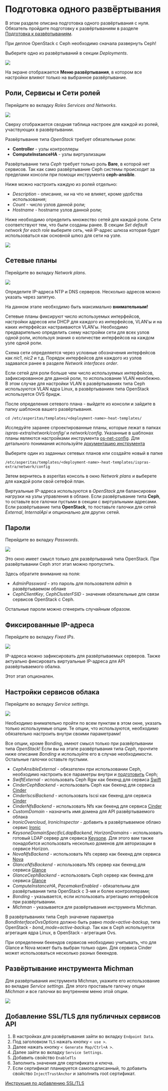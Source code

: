 # Подготовка одного развёртывания

В этом разделе описана подготовка одного развёртывания с нуля. 
Обязатель пройдите подготовку к развёртываниям в разделе [Подготовка к развёртываниям](full-deployment-init).

При деплое OpenStack с Ceph необходимо сначала развернуть Ceph!

Выберите одно из развёртываний в секции _Deployments_.

![](../../../images/stack-menu.png)

На экране отображается **Меню развёртывания**, в котором все настройки влияют только на выбранное развёртывание. 

## Роли, Сервисы и Сети ролей 

Перейдите во вкладку _Roles Services and Networks_. 

![](../../../images/roles-networks.png)

Сверху отображается сводная таблица настроек для каждой из ролей, участвующих в развёртывании.

Развёртывание типа _OpenStack_ требует обязательные роли:

* **Controller** - узлы контроллеры 
* **ComputeInstanceHA** - узлы виртуализации

Развёртывание типа _Ceph_ требует только роль **Bare**, в которой нет сервисов. 
Так как само развёртывание Ceph системы происходит за пределами консоли при помощи инструмента **ceph-ansible**.

Ниже можно настроить каждую из ролей отдельно:
* _Description_ - описание, ни на что не влияет, кроме удобства использования; 
* _Count_ - число узлов данной роли;
* _Hostname_ - hostname узлов данной роли;

Ниже необходимо определить множество сетей для каждой роли. Сети соответствуют тем, что были созданы ранее.
В секции _Set default network for each role_ выберите сеть, чей IP-адрес шлюза которая будет использоваться как основной шлюз для сети на узле.  

![](../../../images/roles-networks-2.png)

## Сетевые планы

Перейдите во вкладку _Network plans_. 

![](../../../images/network-plans.png)

Определите IP-адреса NTP и DNS серверов. Несколько адресов можно указать через запятую. 

На данном этапе необходимо быть максимально **внимательным!**

Сетевые планы фиксируют число используемых интерфейсов, настройки адресов или DHCP для каждого из интерфейсов, VLAN'ы и на каких интерфейсах настраиваются VLAN'ы. 
Необходимо предварительно определить схему настройки сети для всех узлов одной роли, используя знания о количестве интерфейсов на каждом узле одной роли.

Схема сети определяется через условные обозначения интерфейсов как _nic1_, _nic2_ и т.д. 
Порядок интерфейсов для каждого из узлов задавался ранее в разделе _Network interfaces order_. 

Если сетей для роли больше чем число используемых интерфейсов, зафиксированное для данной роли, то использование VLAN неизбежно.
В этом случае для настройки VLAN в развёртываниях типа Ceph используются VLAN ядра Linux, в развёртываниях типа OpenStack используется OVS бридж. 

После определения сетевого плана - выйдете из консоли и зайдите в папку шаблонов вашего развёртывания. 
~~~shell
cd /etc/asperitas/templates/<deployment-name>-heat-templates/
~~~

Исследуйте заранее спроектированные планы, которые лежат в папках _ispras-extra/network/config/_ и _network/config_. 
Указанные в шаблонах планы являются настройками инструмента [os-net-config](https://docs.openstack.org/os-net-config/). 
Для детального понимания используйте [документацию инструмента](https://docs.openstack.org/os-net-config/latest/config.html)

Выберите один из заданных сетевых планов или создайте новый в папке 
~~~shell
/etc/asperitas/templates/<deployment-name>-heat-templates/ispras-extra/network/config
~~~

Звтем вернитесь в asperitas консоль в окно _Network plans_ и выберете для каждой роли свой сетефой план.

Виртуальные IP-адреса используются в _OpenStack_ для балансировки нагрузки на узлы управления в облаке. 
Если развёртывание типа **Ceph**, то оставьте все галочки пустыми в секции с виртуальными адресами. 
Если развёртывание типа **OpenStack**, то поставьте галочки для сетей _External_, _InternalApi_ и опционально для других сетей.

## Пароли 

Перейдите во вкладку _Passwords_.

![](../../../images/passwords.png)

Это окно имеет смысл только для развёртываний типа OpenStack. При развёртывании Ceph этот этап можно пропустить.

Здесь обратите внимание на поля: 
* _AdminPassword_ - это пароль для пользователя _admin_ в развёртываемом облаке
* _CephClientKey_, _CephClusterFSID_ - значения обязательные для связи сервисов OpenStack с Ceph. 

Остальные пароли можно сгенерить случайным образом.

## Фиксированные IP-адреса

Перейдите во вкладку _Fixed IPs_.

![](../../../images/fixed-ips.png)

IP-адреса можно зафиксировать для развёртываемых серверов. Также актуально фиксировать виртуальные IP-адреса для API развёртываемого обалка. 

Этот этап опционален.

## Настройки сервисов облака 

Перейдите во вкладку _Service settings_.

![](../../../images/service-settings.png)

Необходимо внимательно пройти по всем пунктам в этом окне, указать только используемые опции. 
Те опции, что используются, необходимо обязательно настроить внутри своими параметрами! 

Все опции, кроме Bonding, имеют смысл только при развёртывании типа _OpenStack_! 
Если вы на этапе развёртывания типа _Ceph_, прочтите ниже описание _Bonding_ и используйте его в случае необходимости. Остальные галочки оставьте пустыми. 

* _CephAnsibleExternal_ - обязателен при использовании Ceph, необходимо настроить все параметры внутри и [подготовить](https://access.redhat.com/documentation/en-us/red_hat_openstack_platform/16.2/html/integrating_an_overcloud_with_an_existing_red_hat_ceph_storage_cluster/assembly-preparing-overcloud-nodes_existing-ceph#proc-configuring-the-existing-ceph-storage-cluster_preparing-overcloud-nodes) Ceph;
* _SwiftExternal_ - использовать Ceph Rgw как бекенд для сервиса [Swift](https://access.redhat.com/documentation/en-us/red_hat_openstack_platform/16.2/html/storage_guide/assembly_configuring-the-object-storage-service_osp-storage-guide)
* _CinderCephBackend_ - использовать Ceph как бекенд для сервиса [Cinder](https://access.redhat.com/documentation/en-us/red_hat_openstack_platform/16.2/html/storage_guide/assembly-configuring-the-block-storage-service_osp-storage-guide)
* _CinderIscsiBackend_ - использовать Iscsi как бекенд для сервиса [Cinder](https://access.redhat.com/documentation/en-us/red_hat_openstack_platform/16.2/html/storage_guide/assembly-configuring-the-block-storage-service_osp-storage-guide)
* _CinderNfsBackend_ - использовать Nfs как бекенд для сервиса [Cinder](https://access.redhat.com/documentation/en-us/red_hat_openstack_platform/16.2/html/storage_guide/assembly-configuring-the-block-storage-service_osp-storage-guide)
* _CustomDomain_ - назначить имя домена для API развёртываемого облака
* _IronicOvercloud_, _IronicInspector_ - добавить в развёртываемое облако сервис [Ironic](https://access.redhat.com/documentation/en-us/red_hat_openstack_platform/16.2/html-single/bare_metal_provisioning/)
* _KeysoneDomainSpecificLdapBackend_, _HorizonDomains_ - использовать готовый LDAP сервер для сервиса [Keysone](https://docs.openstack.org/keystone/latest/admin/configuration.html#integrate-identity-with-ldap).
Для этого вам также понадобится использовать несколько доменов для авторизации в сервисе Horizon.
* _NovaNfsBackend_ - использовать Nfs сервер как бекенд для сервиса [Nova](https://access.redhat.com/documentation/en-us/red_hat_openstack_platform/16.1/html/configuring_the_compute_service_for_instance_creation/assembly_configuring-compute-service-storage_compute-performance)
* _GlanceNfsBackend_ - использовать Nfs сервер как бекенд для сервиса [Glance](https://access.redhat.com/documentation/en-us/red_hat_openstack_platform/16.2/html/advanced_overcloud_customization/assembly_configuring-the-image-import-method-and-shared-staging-area)
* _GlanceCephBackend_ - использовать Ceph сервер как бекенд для сервиса [Glance](https://access.redhat.com/documentation/en-us/red_hat_openstack_platform/16.0/html/overcloud_parameters/image-storage-glance-parameters) 
* _ComputeInstanceHA_, _PacemakerEnabled_ - обязательны для развёртывания типа OpenStack с 3-мя и более контроллерами;
* _Bonding_ - указывается, если использовать агрегацию интерфейсов при развёртывании. 
* _Michman_ - указывается для развёртывания инструмента Michman.

В развёртываниях типа Ceph значение параметра _BondInterfaceOvsOptions_ должно быть равно _mode=active-backup_, типа OpenStack - _bond_mode=active-backup_. 
Так как в Ceph используется агрегация ядра Linux, в OpenStack - агрегация Ovs.     

При определении бекендов сервисов необходимо учитывать, что для Glance и Nova может быть выбран только один. Для сервиса Cinder может использоваться несколько разных бекендов.

## Развёртывание инструмента Michman

Для развёртывания инструмента Michman, укажите его использование во вкладке _Service settings_. Для этого проставьте галочку опции _Michman_ и все галочки во внутреннем меню этой опции.

![](../../../images/michman-enabled.png)

## Добавление SSL/TLS для публичных сервисов API

1. В настройках для развёртывания зайти во вкладку `Endpoint Data`.
1. Под заголовком `TLS` нажать кнопку `< use >`.
2. Далее нажать кнопку `< Generate Map/Ctrl+A >`.
3. Далее зайти во вкладку `Service Settings`.
4. Добавить свойство `EnableTls`
5. Заполнить значения для сертификата и ключа.
5. Если сертификат планируется самоподписанный, то добавить свойство `InjectTrustAnchor` и заполнить root сертификат.

[Инструкция по добавлению SSL/TLS](https://access.redhat.com/documentation/en-us/red_hat_openstack_platform/13/html/advanced_overcloud_customization/sect-enabling_ssltls_on_the_overcloud)
